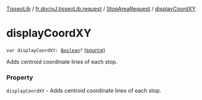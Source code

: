 [TisseoLib](../../index.md) / [fr.docjyJ.tisseoLib.request](../index.md) / [StopAreaRequest](index.md) / [displayCoordXY](./display-coord-x-y.md)

# displayCoordXY

`var displayCoordXY: `[`Boolean`](https://kotlinlang.org/api/latest/jvm/stdlib/kotlin/-boolean/index.html)`?` [(source)](https://github.com/docjyj/tisseoLib/tree/master/src/main/kotlin/fr/docjyJ/tisseoLib/request/StopAreaRequest.kt#L33)

Adds centroid coordinate lines of each stop.

### Property

`displayCoordXY` - Adds centroid coordinate lines of each stop.
